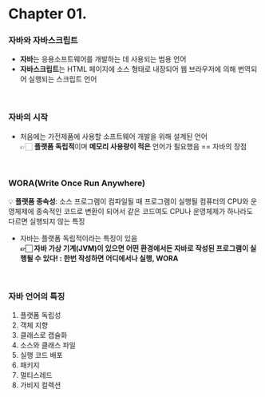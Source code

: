 # Chapter 01.
### 자바와 자바스크립트
- **자바**는 응용소프트웨어를 개발하는 데 사용되는 범용 언어
- **자바스크립트**는 HTML 페이지에 소스 형태로 내장되어 웹 브라우저에 의해 번역되어 실행되는 스크립트 언어

<br/>

### 자바의 시작
- 처음에는 가전제품에 사용할 소프트웨어 개발을 위해 설계된 언어<br/>
  👉🏻 **플랫폼 독립적**이며 **메모리 사용량이 적은** 언어가 필요했음 == 자바의 장점

<br/>

### WORA(Write Once Run Anywhere)
💡 **플랫폼 종속성**: 소스 프로그램이 컴파일될 때 프로그램이 실행될 컴퓨터의 CPU와 운영체제에 종속적인 코드로 변환이 되어서 같은 코드여도 CPU나 운영체제가 하나라도 다르면 실행되지 않는 특징<br/>
- 자바는 플랫폼 독립적이라는 특징이 있음<br/>
  **👉🏻 자바 가상 기계(JVM)이 있으면 어떤 환경에서든 자바로 작성된 프로그램이 실행될 수 있다! : 한번 작성하면 어디에서나 실행, WORA**

<br/>

### 자바 언어의 특징
1. 플랫폼 독립성
2. 객체 지향
3. 클래스로 캡슐화
4. 소스와 클래스 파일
5. 실행 코드 배포
6. 패키지
7. 멀티스레드
8. 가비지 컬렉션
